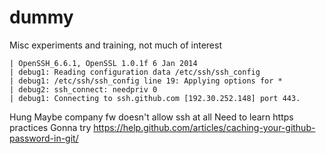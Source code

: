 # dummy
Misc experiments and training, not much of interest

    | OpenSSH_6.6.1, OpenSSL 1.0.1f 6 Jan 2014
    | debug1: Reading configuration data /etc/ssh/ssh_config
    | debug1: /etc/ssh/ssh_config line 19: Applying options for *
    | debug2: ssh_connect: needpriv 0
    | debug1: Connecting to ssh.github.com [192.30.252.148] port 443.
Hung
    Maybe company fw doesn't allow ssh at all
    Need to learn https practices
    Gonna try https://help.github.com/articles/caching-your-github-password-in-git/
